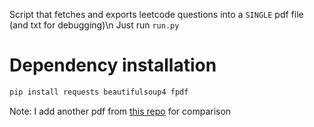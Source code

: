 Script that fetches and exports leetcode questions into a `SINGLE` pdf file (and txt  for debugging)\n
Just run `run.py`

# Dependency installation
```bash
pip install requests beautifulsoup4 fpdf
```

Note: I add another pdf from [this repo](https://github.com/shubham409/Leet-Code-Questions-In-PDF) for comparison